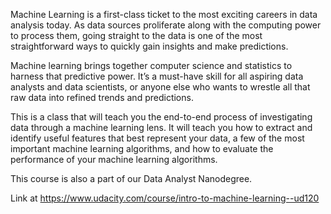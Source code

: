 Machine Learning is a first-class ticket to the most exciting careers in data analysis today. As data sources proliferate along with the computing power to process them, going straight to the data is one of the most straightforward ways to quickly gain insights and make predictions.

Machine learning brings together computer science and statistics to harness that predictive power. It’s a must-have skill for all aspiring data analysts and data scientists, or anyone else who wants to wrestle all that raw data into refined trends and predictions.

This is a class that will teach you the end-to-end process of investigating data through a machine learning lens. It will teach you how to extract and identify useful features that best represent your data, a few of the most important machine learning algorithms, and how to evaluate the performance of your machine learning algorithms.

This course is also a part of our Data Analyst Nanodegree.

Link at https://www.udacity.com/course/intro-to-machine-learning--ud120
